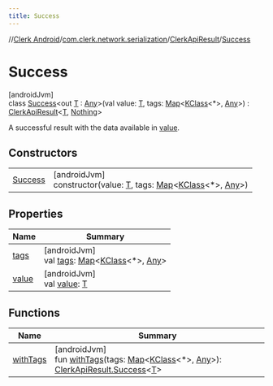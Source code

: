 ```yaml
---
title: Success
---
```

//[Clerk Android](../../../../index.html)/[com.clerk.network.serialization](../../index.html)/[ClerkApiResult](../index.html)/[Success](index.html)



# Success



[androidJvm]\
class [Success](index.html)&lt;out [T](index.html) : [Any](https://kotlinlang.org/api/latest/jvm/stdlib/kotlin-stdlib/kotlin/-any/index.html)&gt;(val value: [T](index.html), tags: [Map](https://kotlinlang.org/api/latest/jvm/stdlib/kotlin-stdlib/kotlin.collections/-map/index.html)&lt;[KClass](https://kotlinlang.org/api/latest/jvm/stdlib/kotlin-stdlib/kotlin.reflect/-k-class/index.html)&lt;*&gt;, [Any](https://kotlinlang.org/api/latest/jvm/stdlib/kotlin-stdlib/kotlin/-any/index.html)&gt;) : [ClerkApiResult](../index.html)&lt;[T](index.html), [Nothing](https://kotlinlang.org/api/latest/jvm/stdlib/kotlin-stdlib/kotlin/-nothing/index.html)&gt; 

A successful result with the data available in [value](value.html).



## Constructors


| | |
|---|---|
| [Success](-success.html) | [androidJvm]<br>constructor(value: [T](index.html), tags: [Map](https://kotlinlang.org/api/latest/jvm/stdlib/kotlin-stdlib/kotlin.collections/-map/index.html)&lt;[KClass](https://kotlinlang.org/api/latest/jvm/stdlib/kotlin-stdlib/kotlin.reflect/-k-class/index.html)&lt;*&gt;, [Any](https://kotlinlang.org/api/latest/jvm/stdlib/kotlin-stdlib/kotlin/-any/index.html)&gt;) |


## Properties


| Name | Summary |
|---|---|
| [tags](tags.html) | [androidJvm]<br>val [tags](tags.html): [Map](https://kotlinlang.org/api/latest/jvm/stdlib/kotlin-stdlib/kotlin.collections/-map/index.html)&lt;[KClass](https://kotlinlang.org/api/latest/jvm/stdlib/kotlin-stdlib/kotlin.reflect/-k-class/index.html)&lt;*&gt;, [Any](https://kotlinlang.org/api/latest/jvm/stdlib/kotlin-stdlib/kotlin/-any/index.html)&gt; |
| [value](value.html) | [androidJvm]<br>val [value](value.html): [T](index.html) |


## Functions


| Name | Summary |
|---|---|
| [withTags](with-tags.html) | [androidJvm]<br>fun [withTags](with-tags.html)(tags: [Map](https://kotlinlang.org/api/latest/jvm/stdlib/kotlin-stdlib/kotlin.collections/-map/index.html)&lt;[KClass](https://kotlinlang.org/api/latest/jvm/stdlib/kotlin-stdlib/kotlin.reflect/-k-class/index.html)&lt;*&gt;, [Any](https://kotlinlang.org/api/latest/jvm/stdlib/kotlin-stdlib/kotlin/-any/index.html)&gt;): [ClerkApiResult.Success](index.html)&lt;[T](index.html)&gt; |

